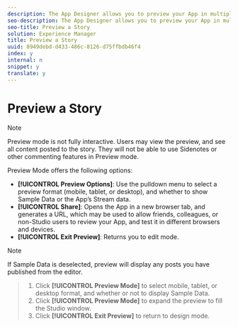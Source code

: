```yaml
---
description: The App Designer allows you to preview your App in multiple delivery formats, and with your own or sample data displayed.
seo-description: The App Designer allows you to preview your App in multiple delivery formats, and with your own or sample data displayed.
seo-title: Preview a Story
solution: Experience Manager
title: Preview a Story
uuid: 8949debd-d433-486c-8126-d75ffbdb46f4
index: y
internal: n
snippet: y
translate: y
---
```


# Preview a Story


>[!NOTE]
>
>Preview mode is not fully interactive. Users may view the preview, and see all content posted to the story. They will not be able to use Sidenotes or other commenting features in Preview mode.

Preview Mode offers the following options:

* **[!UICONTROL  Preview Options]**: Use the pulldown menu to select a preview format (mobile, tablet, or desktop), and whether to show Sample Data or the App’s Stream data.
* **[!UICONTROL  Share]**: Opens the App in a new browser tab, and generates a URL, which may be used to allow friends, colleagues, or non-Studio users to review your App, and test it in different browsers and devices.
* **[!UICONTROL  Exit Preview]**: Returns you to edit mode.

>[!NOTE]
>
>If Sample Data is deselected, preview will display any posts you have published from the editor.


>1. Click **[!UICONTROL  Preview Mode]** to select mobile, tablet, or desktop format, and whether or not to display Sample Data.
>1. Click **[!UICONTROL  Preview Mode]** to expand the preview to fill the Studio window.
>1. Click **[!UICONTROL  Exit Preview]** to return to design mode.

